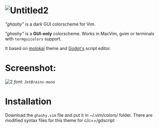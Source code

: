 ![Untitled2](https://user-images.githubusercontent.com/109857267/188645360-218991d8-7eeb-4ee3-88c0-e7526e9b5245.png)
==========
_"ghashy"_ is a dark GUI colorscheme for Vim.

_"ghashy"_ is a **GUI-only** colorscheme. Works in MacVim, gvim or terminals with `termguicolors` support.

It based on [molokai](https://github.com/tomasr/molokai) theme and [Godot's](https://godotengine.org) script editor.

**Screenshot:**
==========
![2](https://user-images.githubusercontent.com/109857267/188645822-eb759e44-1c0f-4927-ae57-dc70e2812250.png)
_font: `JetBrains-mono`_


Installation
==========

Download the `ghashy.vim` file and put it in ~/.vim/colors/ folder.
There are modified syntax files for this theme for c/c++/gdscript


